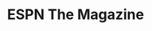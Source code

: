 ---
collection_archive: false
collection_awards: []
collection_category:
  - Kids
  - Editorial
  - Reportage
  - Lifestyle
  - Humor
  - Sports + Athletes
  - Still Life + Details
  - Portraits
  - Color
collection_content: 
collection_cover: https://d1sf55qlb7p6hz.cloudfront.net/puig-7.jpg
collection_cover_mobile: https://d1sf55qlb7p6hz.cloudfront.net/vertical_covers-41.jpg
collection_description: >-
  ESPN host Sam Alipour joined Major League Baseball star Yasiel Puig, his
  friends, teammates, and family at his home for Sam’s SportsCenter segment
  “Hangtime: Partying With Puig.”
collection_description_alignment: center
collection_exhibition: []
collection_filter: Commissioned + Stock
collection_hidden: false
collection_meta: Partying With Puig
collection_press: []
collection_preview:
  - https://d1sf55qlb7p6hz.cloudfront.net/espn_puig_covers-1.jpg
  - https://d1sf55qlb7p6hz.cloudfront.net/espn_puig_covers-2.jpg
  - https://d1sf55qlb7p6hz.cloudfront.net/espn_puig_covers-3.jpg
  - https://d1sf55qlb7p6hz.cloudfront.net/espn_puig_covers-4.jpg
cover_image: https://d1sf55qlb7p6hz.cloudfront.net/social-18.jpg
date: 
hide_footer: true 
logo: 
navigation_theme: white
slug: partying-with-puig
theme_color: "#86D0F7"
theme_color_all_works: D587FF"
title: ESPN The Magazine
collection_blocks:
  - _bookshop_name: collections/media-row-start
    row_alignment: between
  - _bookshop_name: collections/media-element 
    color: "#FBF2E9"
    image:  https://d1sf55qlb7p6hz.cloudfront.net/puig-1.jpg
    margin_left: '25'
    margin_right: 0
    margin_y: '100'
    width: '60'
  - _bookshop_name: collections/media-row
    row_alignment: between
  - _bookshop_name: collections/media-element
    align_y: start
    color: "#D7E0ED"
    image:  https://d1sf55qlb7p6hz.cloudfront.net/puig-2b-single.jpg
    margin_left: '5'
    margin_right: 0
    margin_y: '300'
    width: '25'
  - _bookshop_name: collections/media-element
    align_y: start
    color: "#FEF7F2"
    image:  https://d1sf55qlb7p6hz.cloudfront.net/puig-2c-single.jpg
    margin_left: 0
    margin_right: '25'
    margin_y: '100'
    width: '40'
  - _bookshop_name: collections/media-row
    row_alignment: between
  - _bookshop_name: collections/media-element 
    color: "#F6DDCB"
    image:  https://d1sf55qlb7p6hz.cloudfront.net/puig-3.jpg
    margin_left: '55'
    margin_right: 0
    margin_y: '100'
    width: '40'
  - _bookshop_name: collections/media-row
    row_alignment: between
  - _bookshop_name: collections/media-element
    align_y: start
    color: "#E6DCD7"
    image:  https://d1sf55qlb7p6hz.cloudfront.net/puig-4b-single.jpg
    margin_left: '20'
    margin_right: 0
    margin_y: '100'
    width: '20'
  - _bookshop_name: collections/media-element
    align_y: start
    color: "#E4EEF9"
    image:  https://d1sf55qlb7p6hz.cloudfront.net/puig-4c-single.jpg
    margin_left: 0
    margin_right: '35'
    margin_y: '100'
    width: '20'
  - _bookshop_name: collections/media-row
    row_alignment: between
  - _bookshop_name: collections/media-element 
    color: "#F6E8DC"
    image:  https://d1sf55qlb7p6hz.cloudfront.net/puig-5.jpg
    margin_left: '30'
    margin_y: '100'
    width: '60'
  - _bookshop_name: collections/media-row
    row_alignment: between
  - _bookshop_name: collections/media-element
    align_y: start
    color: "#FEDDBF"
    image:  https://d1sf55qlb7p6hz.cloudfront.net/puig-6b-single.jpg
    margin_left: '40'
    margin_right: 0
    margin_y: '200'
    width: '20'
  - _bookshop_name: collections/media-element
    align_y: start
    color: "#C4EAE1"
    image:  https://d1sf55qlb7p6hz.cloudfront.net/puig-6c-single.jpg
    margin_left: 0
    margin_right: '5'
    margin_y: '100'
    width: '30'
  - _bookshop_name: collections/media-row
    row_alignment: between
  - _bookshop_name: collections/media-element
    align_y: start
    color: "#F3E7E1"
    image:  https://d1sf55qlb7p6hz.cloudfront.net/puig-8b-single.jpg
    margin_left: '5'
    margin_right: 0
    margin_y: '100'
    width: '20'
  - _bookshop_name: collections/media-element
    align_y: start
    color: "#FACFD1"
    image:  https://d1sf55qlb7p6hz.cloudfront.net/puig-8c-single.jpg
    margin_right: '55'
    margin_y: '100'
    width: '20'
  - _bookshop_name: collections/media-row
    row_alignment: between
  - _bookshop_name: collections/media-element 
    color: "#F7E7DA"
    image:  https://d1sf55qlb7p6hz.cloudfront.net/puig-7.jpg
    margin_left: '20'
    margin_y: '100'
    width: '40'
  - _bookshop_name: collections/media-element 
    color: "#DCE4F2"
    image:  https://d1sf55qlb7p6hz.cloudfront.net/puig-9.jpg
    margin_left: 0
    margin_right: '10'
    margin_y: '500'
    width: '25'
  - _bookshop_name: collections/media-row
    row_alignment: between
  - _bookshop_name: collections/media-element 
    color: "#F5E0D4"
    image:  https://d1sf55qlb7p6hz.cloudfront.net/puig-10.jpg
    margin_left: '25'
    margin_y: '100'
    width: '50'
  - _bookshop_name: collections/media-row-end
---
